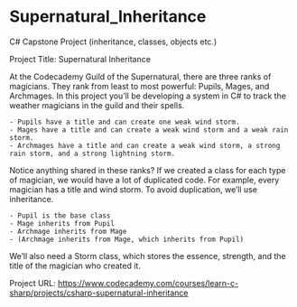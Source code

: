 # Supernatural_Inheritance
C# Capstone Project (inheritance, classes, objects etc.)

Project Title: Supernatural Inheritance 

At the Codecademy Guild of the Supernatural, there are three ranks of magicians. They rank from least to most powerful: Pupils, Mages, and Archmages. In this project you’ll be developing a system in C# to track the weather magicians in the guild and their spells.

    - Pupils have a title and can create one weak wind storm.
    - Mages have a title and can create a weak wind storm and a weak rain storm.
    - Archmages have a title and can create a weak wind storm, a strong rain storm, and a strong lightning storm.

Notice anything shared in these ranks? If we created a class for each type of magician, we would have a lot of duplicated code. For example, every magician has a title and wind storm. To avoid duplication, we’ll use inheritance.

    - Pupil is the base class
    - Mage inherits from Pupil
    - Archmage inherits from Mage
	- (Archmage inherits from Mage, which inherits from Pupil)

We’ll also need a Storm class, which stores the essence, strength, and the title of the magician who created it.

Project URL: https://www.codecademy.com/courses/learn-c-sharp/projects/csharp-supernatural-inheritance
